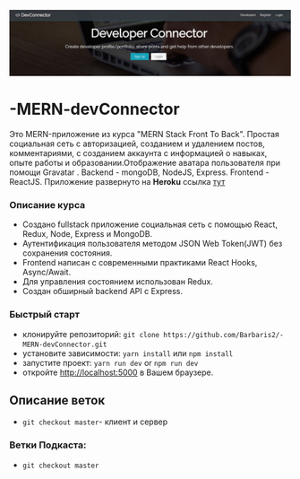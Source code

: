 ![](https://github.com/Barbaris2/-HTML-SASS-devConnector/blob/master/images/DevConnector.png)

# -MERN-devConnector

Это MERN-приложение из курса "MERN Stack Front To Back". Простая социальная сеть с авторизацией, созданием и удалением постов, комментариями, с созданием аккаунта с информацией о навыках, опыте работы и образовании.Отображение аватара пользователя при помощи Gravatar .
Backend - mongoDB, NodeJS, Express. Frontend - ReactJS.
Приложение развернуто на **Heroku** ссылка [тут](http://gentle-taiga-07905.herokuapp.com/dashboard)

### Описание курса

- Создано fullstack приложение социальная сеть с помощью React, Redux, Node, Express и MongoDB.
- Аутентификация пользователя методом JSON Web Token(JWT) без сохранения состояния.
- Frontend написан с современными практиками React Hooks, Async/Await.
- Для управления состоянием использован Redux.
- Создан обширный backend API c Express.

### Быстрый старт

- клонируйте репозиторий: `git clone https://github.com/Barbaris2/-MERN-devConnector.git`
- установите зависимости: `yarn install` или `npm install`
- запустите проект: `yarn run dev` or `npm run dev`
- откройте [http://localhost:5000](http://localhost:5000) в Вашем браузере.

## Описание веток

- `git checkout master`- клиент и сервер

### Ветки Подкаста:

- `git checkout master`
